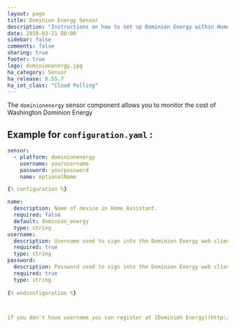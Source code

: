 ```yaml
---
layout: page
title: Dominion Energy Sensor
description: "Instructions on how to set up Dominion Energy within Home Assistant."
date: 2018-03-21 08:00
sidebar: false
comments: false
sharing: true
footer: true
logo: dominionenergy.jpg
ha_category: Sensor
ha_release: 0.55.7
ha_iot_class: "Cloud Polling"
---
```


The `dominionenergy` sensor component allows you to monitor the cost of Washington Dominion Energy

## Example for `configuration.yaml` :

```yaml
sensor:
  - platform: dominionenergy
    username: yourusername
    password: yourpassword
    name: optionalName

{% configuration %}

name:
  description: Name of device in Home Assistant.
  required: false
  default: dominion_energy
  type: string
username:
  description: Username used to sign into the Dominion Energy web client
  required: true
  type: string
password:
  description: Password used to sign into the Dominion Energy web client.
  required: true
  type: string
  
{% endconfiguration %}



if you don't have username you can register at [Dominion Energy](http://dominionenergy.com)  using you account number
